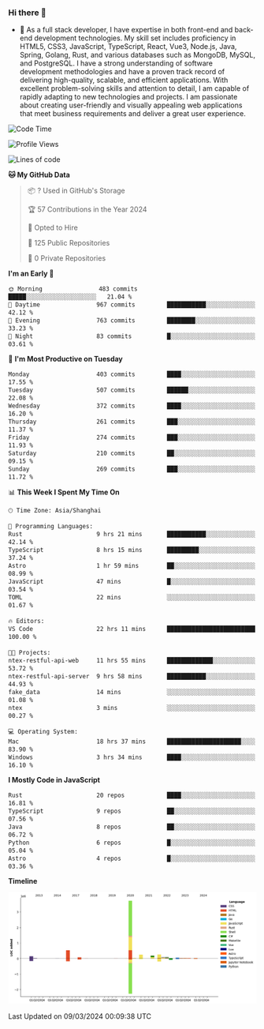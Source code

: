 ### Hi there 👋

- 🌱 As a full stack developer, I have expertise in both front-end and back-end development technologies. My skill set includes proficiency in HTML5, CSS3, JavaScript, TypeScript, React, Vue3, Node.js, Java, Spring, Golang, Rust, and various databases such as MongoDB, MySQL, and PostgreSQL. I have a strong understanding of software development methodologies and have a proven track record of delivering high-quality, scalable, and efficient applications. With excellent problem-solving skills and attention to detail, I am capable of rapidly adapting to new technologies and projects. I am passionate about creating user-friendly and visually appealing web applications that meet business requirements and deliver a great user experience.

<!--START_SECTION:waka-->
![Code Time](http://img.shields.io/badge/Code%20Time-1%2C214%20hrs%2053%20mins-blue)

![Profile Views](http://img.shields.io/badge/Profile%20Views-0-blue)

![Lines of code](https://img.shields.io/badge/From%20Hello%20World%20I%27ve%20Written-5.6%20million%20lines%20of%20code-blue)

**🐱 My GitHub Data** 

> 📦 ? Used in GitHub's Storage 
 > 
> 🏆 57 Contributions in the Year 2024
 > 
> 💼 Opted to Hire
 > 
> 📜 125 Public Repositories 
 > 
> 🔑 0 Private Repositories 
 > 
**I'm an Early 🐤** 

```text
🌞 Morning                483 commits         █████░░░░░░░░░░░░░░░░░░░░   21.04 % 
🌆 Daytime                967 commits         ███████████░░░░░░░░░░░░░░   42.12 % 
🌃 Evening                763 commits         ████████░░░░░░░░░░░░░░░░░   33.23 % 
🌙 Night                  83 commits          █░░░░░░░░░░░░░░░░░░░░░░░░   03.61 % 
```
📅 **I'm Most Productive on Tuesday** 

```text
Monday                   403 commits         ████░░░░░░░░░░░░░░░░░░░░░   17.55 % 
Tuesday                  507 commits         ██████░░░░░░░░░░░░░░░░░░░   22.08 % 
Wednesday                372 commits         ████░░░░░░░░░░░░░░░░░░░░░   16.20 % 
Thursday                 261 commits         ███░░░░░░░░░░░░░░░░░░░░░░   11.37 % 
Friday                   274 commits         ███░░░░░░░░░░░░░░░░░░░░░░   11.93 % 
Saturday                 210 commits         ██░░░░░░░░░░░░░░░░░░░░░░░   09.15 % 
Sunday                   269 commits         ███░░░░░░░░░░░░░░░░░░░░░░   11.72 % 
```


📊 **This Week I Spent My Time On** 

```text
🕑︎ Time Zone: Asia/Shanghai

💬 Programming Languages: 
Rust                     9 hrs 21 mins       ███████████░░░░░░░░░░░░░░   42.14 % 
TypeScript               8 hrs 15 mins       █████████░░░░░░░░░░░░░░░░   37.24 % 
Astro                    1 hr 59 mins        ██░░░░░░░░░░░░░░░░░░░░░░░   08.99 % 
JavaScript               47 mins             █░░░░░░░░░░░░░░░░░░░░░░░░   03.54 % 
TOML                     22 mins             ░░░░░░░░░░░░░░░░░░░░░░░░░   01.67 % 

🔥 Editors: 
VS Code                  22 hrs 11 mins      █████████████████████████   100.00 % 

🐱‍💻 Projects: 
ntex-restful-api-web     11 hrs 55 mins      █████████████░░░░░░░░░░░░   53.72 % 
ntex-restful-api-server  9 hrs 58 mins       ███████████░░░░░░░░░░░░░░   44.93 % 
fake_data                14 mins             ░░░░░░░░░░░░░░░░░░░░░░░░░   01.08 % 
ntex                     3 mins              ░░░░░░░░░░░░░░░░░░░░░░░░░   00.27 % 

💻 Operating System: 
Mac                      18 hrs 37 mins      █████████████████████░░░░   83.90 % 
Windows                  3 hrs 34 mins       ████░░░░░░░░░░░░░░░░░░░░░   16.10 % 
```

**I Mostly Code in JavaScript** 

```text
Rust                     20 repos            ████░░░░░░░░░░░░░░░░░░░░░   16.81 % 
TypeScript               9 repos             ██░░░░░░░░░░░░░░░░░░░░░░░   07.56 % 
Java                     8 repos             ██░░░░░░░░░░░░░░░░░░░░░░░   06.72 % 
Python                   6 repos             █░░░░░░░░░░░░░░░░░░░░░░░░   05.04 % 
Astro                    4 repos             █░░░░░░░░░░░░░░░░░░░░░░░░   03.36 % 
```



**Timeline**

![Lines of Code chart](https://raw.githubusercontent.com/elton/elton/main/assets/bar_graph.png)


 Last Updated on 09/03/2024 00:09:38 UTC
<!--END_SECTION:waka-->

<!--
**elton/elton** is a ✨ _special_ ✨ repository because its `README.md` (this file) appears on your GitHub profile.

Here are some ideas to get you started:

- 🔭 I’m currently working on ...
- 🌱 I’m currently learning ...
- 👯 I’m looking to collaborate on ...
- 🤔 I’m looking for help with ...
- 💬 Ask me about ...
- 📫 How to reach me: ...
- 😄 Pronouns: ...
- ⚡ Fun fact: ...
-->
